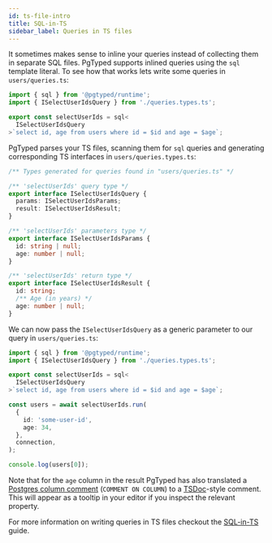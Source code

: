 ```yaml
---
id: ts-file-intro
title: SQL-in-TS
sidebar_label: Queries in TS files
---
```


It sometimes makes sense to inline your queries instead of collecting them in separate SQL files.
PgTyped supports inlined queries using the `sql` template literal.
To see how that works lets write some queries in `users/queries.ts`:

```ts title="users/queries.ts"
import { sql } from '@pgtyped/runtime';
import { ISelectUserIdsQuery } from './queries.types.ts';

export const selectUserIds = sql<
  ISelectUserIdsQuery
>`select id, age from users where id = $id and age = $age`;
```

PgTyped parses your TS files, scanning them for `sql` queries and generating corresponding TS interfaces in `users/queries.types.ts`:

```ts title="users/queries.types.ts"
/** Types generated for queries found in "users/queries.ts" */

/** 'selectUserIds' query type */
export interface ISelectUserIdsQuery {
  params: ISelectUserIdsParams;
  result: ISelectUserIdsResult;
}

/** 'selectUserIds' parameters type */
export interface ISelectUserIdsParams {
  id: string | null;
  age: number | null;
}

/** 'selectUserIds' return type */
export interface ISelectUserIdsResult {
  id: string;
  /** Age (in years) */
  age: number | null;
}
```

We can now pass the `ISelectUserIdsQuery` as a generic parameter to our query in `users/queries.ts`:

```ts title="users/queries.ts"
import { sql } from '@pgtyped/runtime';
import { ISelectUserIdsQuery } from './queries.types.ts';

export const selectUserIds = sql<
  ISelectUserIdsQuery
>`select id, age from users where id = $id and age = $age`;

const users = await selectUserIds.run(
  {
    id: 'some-user-id',
    age: 34,
  },
  connection,
);

console.log(users[0]);
```

Note that for the `age` column in the result PgTyped has also translated a [Postgres column comment](https://www.postgresql.org/docs/current/sql-comment.html) (`COMMENT ON COLUMN`) to a [TSDoc](https://tsdoc.org/)-style comment. This will appear as a tooltip in your editor if you inspect the relevant property.

For more information on writing queries in TS files checkout the [SQL-in-TS](ts-file) guide.
